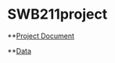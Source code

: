 # SWB211project


**[Project Document](https://docs.google.com/document/d/14VYFkkAIq3O1_oWGM6Phl7aji3xCh9ZP_iCtiIF3Uq8/edit#heading=h.11mcs0lv1852)


**[Data](https://drive.google.com/drive/folders/1NLS-3CX3jf6vaW8Qq0sh0UR8HtHD-9_k?usp=share_link)

